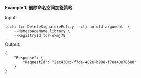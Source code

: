 **Example 1: 删除命名空间加签策略**



Input: 

```
tccli tcr DeleteSignaturePolicy --cli-unfold-argument  \
    --NamespaceName library \
    --RegistryId tcr-okmj78
```

Output: 
```
{
    "Response": {
        "RequestId": "2ac430cd-f7de-482e-b98e-f78a48e785e8"
    }
}
```

